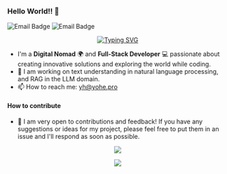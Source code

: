 ### Hello World!! 👋

![Email Badge](https://img.shields.io/badge/yh@yohe.pro-red?style=flat&logo=maildotru&logoColor=blue&label=email&labelColor=gray)
![Email Badge](https://img.shields.io/badge/Wangjvyuan2001%40outlook.com-blue?style=flat&logo=maildotru&logoColor=blue&label=email&labelColor=gray)

<div align="center">
<a href="https://git.io/typing-svg">
  <img src="https://readme-typing-svg.demolab.com?font=ZCOOL+KuaiLe&duration=2000&pause=500&color=82F700&background=EEFF1600&center=true&vCenter=true&multiline=true&width=435&height=70&separator=%3C&lines=I+don%E2%80%99t+follow+best+practices;+%3CI+set+them." alt="Typing SVG" />
</a>
</div>

- I'm a **Digital Nomad** 🌍 and **Full-Stack Developer** 💻 passionate about creating innovative solutions and exploring the world while coding.
- 🔭 I am working on text understanding in natural language processing, and RAG in the LLM domain.
- 📫 How to reach me: [yh@yohe.pro](mailto:yh@yohe.pro)
#### How to contribute
- 🤝 I am very open to contributions and feedback! If you have any suggestions or ideas for my project, please feel free to put them in an issue and I'll respond as soon as possible.

<p align="center">
    <img src="https://skillicons.dev/icons?i=py,java,cpp,js,r,nodejs,pytorch,django,flask,spring,vue,mysql" />
</p>
<p align="center">
    <img src="https://skillicons.dev/icons?i=linux,docker,nginx,vscode,pycharm,idea,vim,anaconda,matlab,notion,md,latex" />
</p>
